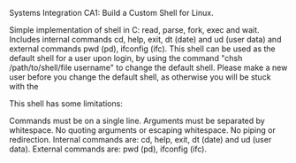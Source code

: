 Systems Integration CA1: Build a Custom Shell for Linux.

Simple implementation of shell in C: read, parse, fork, exec and wait. Includes internal commands cd, help, exit, dt (date) and ud (user data) and external commands pwd (pd), ifconfig (ifc). This shell can be used as the default shell for a user upon login, by using the command "chsh /path/to/shell/file username" to change the default shell. Please make a new user before you change the default shell, as otherwise you will be stuck with the 

This shell has some limitations:

Commands must be on a single line.
Arguments must be separated by whitespace.
No quoting arguments or escaping whitespace.
No piping or redirection.
Internal commands are: cd, help, exit, dt (date) and ud (user data).
External commands are: pwd (pd), ifconfig (ifc).


